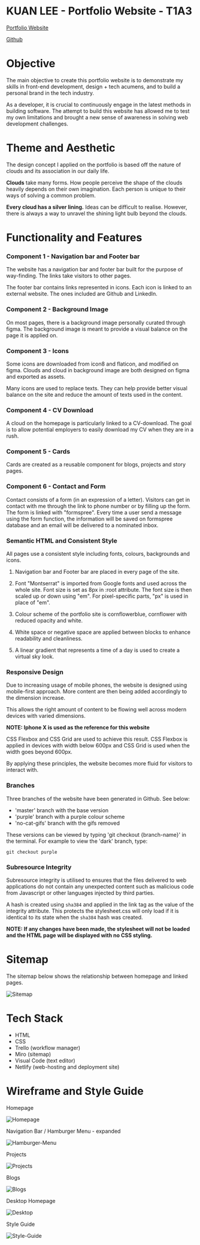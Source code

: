 # KUAN LEE - Portfolio Website - T1A3

[Portfolio Website](https://gkuanlee.netlify.com/)

[Github](https://github.com/codebender16/portfolio-project)

# Objective

The main objective to create this portfolio website is to demonstrate my skills in front-end development, design + tech acumens, and to build a personal brand in the tech industry. 

As a developer, it is crucial to continuously engage in the latest methods in building software. The attempt to build this website has allowed me to test my own limitations and brought a new sense of awareness in solving web development challenges. 

# Theme and Aesthetic

The design concept I applied on the portfolio is based off the nature of clouds and its association in our daily life. 

**Clouds** take many forms. How people perceive the shape of the clouds heavily depends on their own imagination. Each person is unique to their ways of solving a common problem.

**Every cloud has a silver lining.** Ideas can be difficult to realise. However, there is always a way to unravel the shining light bulb beyond the clouds.


# Functionality and Features

### Component 1 - Navigation bar and Footer bar

The website has a navigation bar and footer bar built for the purpose of way-finding. The links take visitors to other pages.

The footer bar contains links represented in icons. Each icon is linked to an external website. The ones included are Github and LinkedIn. 

### Component 2 - Background Image

On most pages, there is a background image personally curated through figma. The background image is meant to provide a visual balance on the page it is applied on. 


### Component 3 - Icons

Some icons are downloaded from icon8 and flaticon, and modified on figma. Clouds and cloud in background image are both designed on figma and exported as assets. 

Many icons are used to replace texts. They can help provide better visual balance on the site and reduce the amount of texts used in the content. 

### Component 4 - CV Download

A cloud on the homepage is particularly linked to a CV-download. The goal is to allow potential employers to easily download my CV when they are in a rush.

### Component 5 - Cards

Cards are created as a reusable component for blogs, projects and story pages. 

### Component 6 - Contact and Form

Contact consists of a form (in an expression of a letter). Visitors can get in contact with me through the link to phone number or by filling up the form. The form is linked with "formspree". Every time a user send a message using the form function, the information will be saved on formspree database and an email will be delivered to a nominated inbox. 

### Semantic HTML and Consistent Style

All pages use a consistent style including fonts, colours, backgrounds and icons. 

1. Navigation bar and Footer bar are placed in every page of the site.

2. Font "Montserrat" is imported from Google fonts and used across the whole site. Font size is set as 8px in :root attribute. The font size is then scaled up or down using "em". For pixel-specific parts, "px" is used in place of "em".

3. Colour scheme of the portfolio site is cornflowerblue, cornflower with reduced opacity and white. 

4. White space or negative space are applied between blocks to enhance readability and cleanliness.

5. A linear gradient that represents a time of a day is used to create a virtual sky look. 

### Responsive Design

Due to increasing usage of mobile phones, the website is designed using mobile-first approach. More content are then being added accordingly to the dimension increase.

This allows the right amount of content to be flowing well across modern devices with varied dimensions. 

**NOTE: Iphone X is used as the reference for this website**

CSS Flexbox and CSS Grid are used to achieve this result. CSS Flexbox is applied in devices with width below 600px and CSS Grid is used when the width goes beyond 600px.

By applying these principles, the website becomes more fluid for visitors to interact with.  

### Branches

Three branches of the website have been generated in Github. See below:

- 'master' branch with the base version
- 'purple' branch with a purple colour scheme
- 'no-cat-gifs' branch with the gifs removed

These versions can be viewed by typing 'git checkout {branch-name}' in the terminal. For example to view the 'dark' branch, type:

`git checkout purple`

### Subresource Integrity

Subresource integrity is utilised to ensures that the files delivered to web applications do not contain any unexpected content such as malicious code from Javascript or other languages injected by third parties.

A hash is created using `sha384` and applied in the link tag as the value of the integrity attribute. This protects the stylesheet.css will only load if it is identical to its state when the `sha384` hash was created. 

**NOTE: If any changes have been made, the stylesheet will not be loaded and the HTML page will be displayed with no CSS styling.**


# Sitemap

The sitemap below shows the relationship between homepage and linked pages.

![Sitemap](assets/Sitemap.jpg)

# Tech Stack

- HTML
- CSS
- Trello (workflow manager)
- Miro (sitemap)
- Visual Code (text editor)
- Netlify (web-hosting and deployment site)

# Wireframe and Style Guide

Homepage

![Homepage](/wireframe/Main.jpg)



Navigation Bar / Hamburger Menu - expanded 

![Hamburger-Menu](/wireframe/Menu_expand.jpg)



Projects

![Projects](/wireframe/Projects.jpg)



Blogs

![Blogs](/wireframe/Blogs.jpg)


Desktop Homepage

![Desktop](/wireframe/Frame&#32;1.jpg)



Style Guide

![Style-Guide](/wireframe/Style&#32;Guide.jpg)







